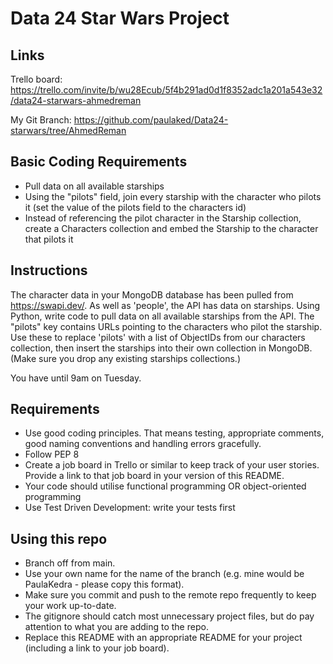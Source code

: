 # Data 24 Star Wars Project

## Links

Trello board: 
https://trello.com/invite/b/wu28Ecub/5f4b291ad0d1f8352adc1a201a543e32/data24-starwars-ahmedreman

My Git Branch:
https://github.com/paulaked/Data24-starwars/tree/AhmedReman

## Basic Coding Requirements

- Pull data on all available starships
- Using the "pilots" field, join every starship with the character who pilots it (set the value of the pilots field to the characters id)
- Instead of referencing the pilot character in the Starship collection, create a Characters collection and embed the Starship to the character that pilots it



## Instructions

The character data in your MongoDB database has been pulled from https://swapi.dev/.
As well as 'people', the API has data on starships.
Using Python, write code to pull data on all available starships from the API.
The "pilots" key contains URLs pointing to the characters who pilot the starship.
Use these to replace 'pilots' with a list of ObjectIDs from our characters collection, then insert the starships into their own collection in MongoDB.
(Make sure you drop any existing starships collections.)

You have until 9am on Tuesday.

## Requirements

- Use good coding principles.  That means testing, appropriate comments, good naming conventions and handling errors gracefully.
- Follow PEP 8
- Create a job board in Trello or similar to keep track of your user stories.  Provide a link to that job board in your version of this README.
- Your code should utilise functional programming OR object-oriented programming
- Use Test Driven Development: write your tests first

## Using this repo

- Branch off from main.
- Use your own name for the name of the branch (e.g. mine would be PaulaKedra - please copy this format).
- Make sure you commit and push to the remote repo frequently to keep your work up-to-date.
- The gitignore should catch most unnecessary project files, but do pay attention to what you are adding to the repo.
- Replace this README with an appropriate README for your project (including a link to your job board).
